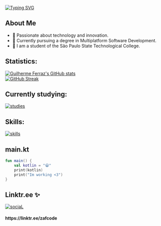 [![Typing SVG](https://readme-typing-svg.demolab.com?font=Montserrat&weight=700&size=60&duration=4000&pause=1000&color=844EFD&background=574D0D00&repeat=false&random=false&width=600&height=100&lines=Software+Engineer)](https://github.com/gui-zaf)
## About Me

- 🚀 Passionate about technology and innovation.
- 📕 Currently pursuing a degree in Multiplatform Software Development.
- 🏫 I am a student of the São Paulo State Technological College.

## Statistics:

[![Guilherme Ferraz's GitHub stats](https://github-readme-stats-sigma-five.vercel.app/api?username=gui-zaf&count_private=true&hide=contribs&hide_title=true&layout=compact&show_icons=true&theme=dark&icon_color=58a6ff&hide_border=true&border_radius=16)](https://github.com/gui-zaf) <br>
[![GitHub Streak](https://streak-stats.demolab.com?user=gui-zaf&theme=dark&hide_border=true&exclude_days=Sun%2CSat)](https://github.com/gui-zaf)

## Currently studying:

[![studies](https://skillicons.dev/icons?i=js,nodejs,kotlin,swift,git,mysql,mongodb,java,vite&perline=3)](https://github.com/gui-zaf)

## Skills:

[![skills](https://skillicons.dev/icons?i=html,css,js,react,java,c,python,github,git,postman,docker,ps&perline=4)](https://github.com/gui-zaf)

## main.kt

```kotlin
fun main() {
    val kotlin = "😁"
    print(kotlin)
    print("Im working <3")
}
```
## Linktr.ee ✨
[![sociaL](https://skillicons.dev/icons?i=linkedin,github,instagram)](https://linktr.ee/zafcode)
<h4>
    https://linktr.ee/zafcode
</h4>
